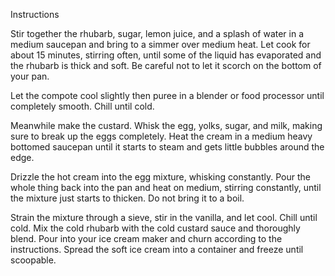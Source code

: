Instructions

Stir together the rhubarb, sugar, lemon juice, and a splash of water in a medium saucepan and bring to a simmer over medium heat. Let cook for about 15 minutes, stirring often, until some of the liquid has evaporated and the rhubarb is thick and soft. Be careful not to let it scorch on the bottom of your pan.


Let the compote cool slightly then puree in a blender or food processor until completely smooth. Chill until cold.


Meanwhile make the custard. Whisk the egg, yolks, sugar, and milk, making sure to break up the eggs 
completely. Heat the cream in a medium heavy bottomed saucepan until it starts to steam and gets little bubbles around the edge.

 Drizzle the hot cream into the egg mixture, whisking constantly. Pour the whole thing back into the pan and heat on medium, stirring constantly, until the mixture just starts to thicken. Do not bring it to a boil.


Strain the mixture through a sieve, stir in the vanilla, and let cool. Chill until cold.
Mix the cold rhubarb with the cold custard sauce and thoroughly blend. Pour into your ice cream maker and churn according to the instructions. Spread the soft ice cream into a container and freeze until scoopable.
